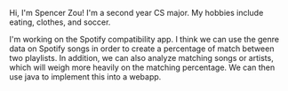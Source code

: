 Hi, I'm Spencer Zou! I'm a second year CS major. My hobbies include eating, clothes, and soccer.

I'm working on the Spotify compatibility app.
I think we can use the genre data on Spotify songs in order to create a percentage of match between two playlists.
In addition, we can also analyze matching songs or artists, which will weigh more heavily on the matching percentage.
We can then use java to implement this into a webapp.
